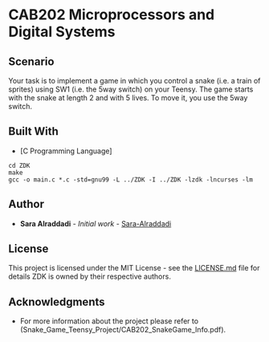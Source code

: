 # CAB202 Microprocessors and Digital Systems


## Scenario
Your task is to implement a game in which you control a snake (i.e. a train of sprites) using SW1 (i.e. the 5­way switch) on your Teensy. The game starts with the snake at length 2 and with 5 lives. To move it, you use the 5­way switch.

## Built With
 * [C Programming Language]
 
```
cd ZDK
make
gcc -o main.c *.c -std=gnu99 -L ../ZDK -I ../ZDK -lzdk -lncurses -lm
```

## Author

* **Sara Alraddadi** - *Initial work* - [Sara-Alraddadi](https://github.com/Saraalraddadi)


## License

This project is licensed under the MIT License - see the [LICENSE.md](LICENSE.md) file for details
ZDK is owned by their respective authors.


## Acknowledgments

* For more information about the project please refer to (Snake_Game_Teensy_Project/CAB202_SnakeGame_Info.pdf).
